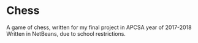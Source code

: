 # Chess
A game of chess, written for my final project in APCSA year of 2017-2018
Written in NetBeans, due to school restrictions.
